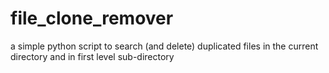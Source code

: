 # file_clone_remover

a simple python script to search (and delete) duplicated files in the current directory and in first level sub-directory
